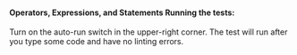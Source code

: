 #### Operators, Expressions, and Statements Running the tests:
Turn on the auto-run switch in the upper-right corner. The test will run after you type some code and have no linting errors.